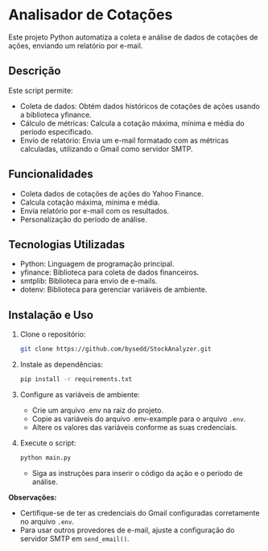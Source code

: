 # Analisador de Cotações

Este projeto Python automatiza a coleta e análise de dados de cotações de ações, enviando um relatório por e-mail.

## Descrição

Este script permite:

- Coleta de dados: Obtém dados históricos de cotações de ações usando a biblioteca yfinance.
- Cálculo de métricas: Calcula a cotação máxima, mínima e média do período especificado.
- Envio de relatório: Envia um e-mail formatado com as métricas calculadas, utilizando o Gmail como servidor SMTP.

## Funcionalidades

- Coleta dados de cotações de ações do Yahoo Finance.
- Calcula cotação máxima, mínima e média.
- Envia relatório por e-mail com os resultados.
- Personalização do período de análise.

## Tecnologias Utilizadas

- Python: Linguagem de programação principal.
- yfinance: Biblioteca para coleta de dados financeiros.
- smtplib: Biblioteca para envio de e-mails.
- dotenv: Biblioteca para gerenciar variáveis de ambiente.

## Instalação e Uso

1. Clone o repositório:

    ```bash
    git clone https://github.com/bysedd/StockAnalyzer.git
    ```

2. Instale as dependências:

    ```bash
    pip install -r requirements.txt
    ```

3. Configure as variáveis de ambiente:

   - Crie um arquivo .env na raiz do projeto.
   - Copie as variáveis do arquivo .env-example para o arquivo `.env`.
   - Altere os valores das variáveis conforme as suas credenciais.

4. Execute o script:

    ```bash
    python main.py
    ```

   - Siga as instruções para inserir o código da ação e o período de análise.

**Observações:**

- Certifique-se de ter as credenciais do Gmail configuradas corretamente no arquivo `.env`.
- Para usar outros provedores de e-mail, ajuste a configuração do servidor SMTP em `send_email()`.